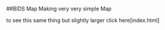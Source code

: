 ##BIDS Map 
Making very very simple Map 


to see this same thing but slightly larger click here[index.html]
